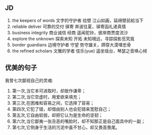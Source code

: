 ## JD
1. the keepers of words    文字的守护者    绘壁            江山如画，延绵壁前給当下
2. reliable deliver        可靠的交付      驿寄            奔波往夏，驿寄函礼递真情
3. business integrity      商业诚信        经商            遥闻驼铃，彼岸商贾度流沙
4. explore the unknown     探索未知        开拓            未知境远，寻踪探影觅究竟
5. border guardians        边境守护者      守望            势守雄关，蹄穿大漠埋忠骨
6. the refined scholars    文雅的学者      伎乐(yue)       遥坐瑶台，琴瑟之音唤心倾
## 优美的句子
我曾七次鄙视自己的灵魂:
1. 第一次,当它本可进取时，却故作谦卑；
2. 第二次,当它空虚时，用爱欲来填充；
3. 第三次,在困难和容易之间，它选择了容易；
4. 第四次,它犯了错，却借由别人也会犯错来宽慰自己；
5. 第五次,它自由软弱，却把它认为是生命的坚韧；
6. 第六次,当它鄙夷一张丑恶的嘴脸时，却不知那正是自己面具中的一副；
7. 第七次,它侧身于生活的污泥中虽不甘心，却又畏首畏尾。

